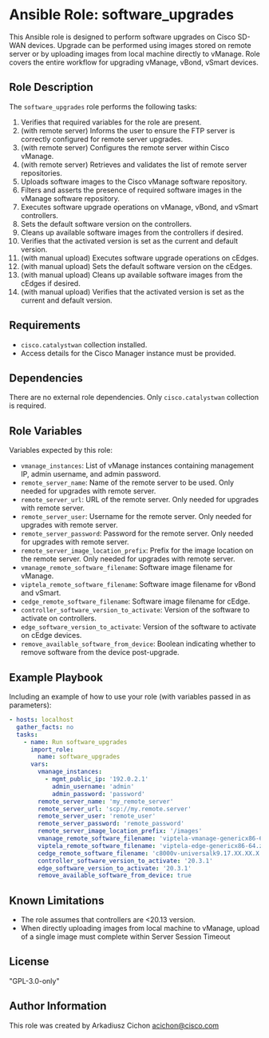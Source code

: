 # Ansible Role: software_upgrades

This Ansible role is designed to perform software upgrades on Cisco SD-WAN devices. Upgrade can be performed using images stored on remote server or by uploading images from local machine directly to vManage. Role covers the entire workflow for upgrading vManage, vBond, vSmart devices.

## Role Description

The `software_upgrades` role performs the following tasks:

1. Verifies that required variables for the role are present.
2. (with remote server) Informs the user to ensure the FTP server is correctly configured for remote server upgrades.
3. (with remote server) Configures the remote server within Cisco vManage.
4. (with remote server) Retrieves and validates the list of remote server repositories.
5. Uploads software images to the Cisco vManage software repository.
6. Filters and asserts the presence of required software images in the vManage software repository.
7. Executes software upgrade operations on vManage, vBond, and vSmart controllers.
8. Sets the default software version on the controllers.
9. Cleans up available software images from the controllers if desired.
10. Verifies that the activated version is set as the current and default version.
11. (with manual upload) Executes software upgrade operations on cEdges.
12. (with manual upload) Sets the default software version on the cEdges.
13. (with manual upload) Cleans up available software images from the cEdges if desired.
14. (with manual upload) Verifies that the activated version is set as the current and default version.

## Requirements

- `cisco.catalystwan` collection installed.
- Access details for the Cisco Manager instance must be provided.

## Dependencies

There are no external role dependencies. Only `cisco.catalystwan` collection is required.

## Role Variables

Variables expected by this role:

- `vmanage_instances`: List of vManage instances containing management IP, admin username, and admin password.
- `remote_server_name`: Name of the remote server to be used. Only needed for upgrades with remote server.
- `remote_server_url`: URL of the remote server. Only needed for upgrades with remote server.
- `remote_server_user`: Username for the remote server. Only needed for upgrades with remote server.
- `remote_server_password`: Password for the remote server. Only needed for upgrades with remote server.
- `remote_server_image_location_prefix`: Prefix for the image location on the remote server. Only needed for upgrades with remote server.
- `vmanage_remote_software_filename`: Software image filename for vManage.
- `viptela_remote_software_filename`: Software image filename for vBond and vSmart.
- `cedge_remote_software_filename`: Software image filename for cEdge.
- `controller_software_version_to_activate`: Version of the software to activate on controllers.
- `edge_software_version_to_activate`: Version of the software to activate on cEdge devices.
- `remove_available_software_from_device`: Boolean indicating whether to remove software from the device post-upgrade.

## Example Playbook

Including an example of how to use your role (with variables passed in as parameters):

```yaml
- hosts: localhost
  gather_facts: no
  tasks:
    - name: Run software_upgrades
      import_role:
        name: software_upgrades
      vars:
        vmanage_instances:
          - mgmt_public_ip: '192.0.2.1'
            admin_username: 'admin'
            admin_password: 'password'
        remote_server_name: 'my_remote_server'
        remote_server_url: 'scp://my.remote.server'
        remote_server_user: 'remote_user'
        remote_server_password: 'remote_password'
        remote_server_image_location_prefix: '/images'
        vmanage_remote_software_filename: 'viptela-vmanage-genericx86-64.zip'
        viptela_remote_software_filename: 'viptela-edge-genericx86-64.zip'
        cedge_remote_software_filename: 'c8000v-universalk9.17.XX.XX.X.XXX_V17_XX_X.SSA.bin'
        controller_software_version_to_activate: '20.3.1'
        edge_software_version_to_activate: '20.3.1'
        remove_available_software_from_device: true
```

## Known Limitations

- The role assumes that controllers are <20.13 version.
- When directly uploading images from local machine to vManage, upload of a single image must complete within Server Session Timeout

## License

"GPL-3.0-only"

## Author Information

This role was created by Arkadiusz Cichon <acichon@cisco.com>
